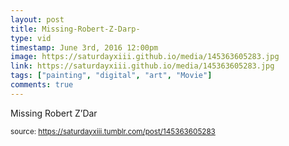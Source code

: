 ```yaml
---
layout: post
title: Missing-Robert-Z-Darp-
type: vid
timestamp: June 3rd, 2016 12:00pm
image: https://saturdayxiii.github.io/media/145363605283.jpg
link: https://saturdayxiii.github.io/media/145363605283.jpg
tags: ["painting", "digital", "art", "Movie"]
comments: true
---
```


Missing Robert Z’Dar
 
  
<small>source: https://saturdayxiii.tumblr.com/post/145363605283</small>